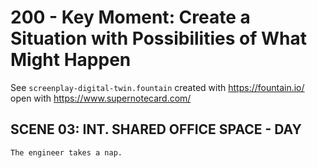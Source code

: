 # 200 - Key Moment: Create a Situation with Possibilities of What Might Happen

See ```screenplay-digital-twin.fountain``` created with https://fountain.io/ open with https://www.supernotecard.com/

## SCENE 03: INT. SHARED OFFICE SPACE - DAY

```
The engineer takes a nap.
```
